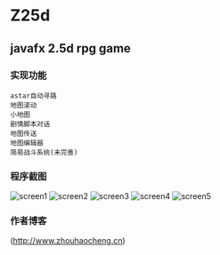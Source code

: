 Z25d
=======

javafx 2.5d rpg game
---------------

### 实现功能
	astar自动寻路
	地图滚动
	小地图
	剧情脚本对话
	地图传送
	地图编辑器
	简易战斗系统(未完善)

### 程序截图
 ![screen1](https://github.com/dongfangshangren/Z25d/blob/master/screen/screen1.jpg "github")
 ![screen2](https://github.com/dongfangshangren/Z25d/blob/master/screen/screen2.jpg "github")
 ![screen3](https://github.com/dongfangshangren/Z25d/blob/master/screen/screen3.jpg "github")
 ![screen4](https://github.com/dongfangshangren/Z25d/blob/master/screen/screen4.jpg "github")
 ![screen5](https://github.com/dongfangshangren/Z25d/blob/master/screen/screen5.jpg "github")
  
### 作者博客
  (http://www.zhouhaocheng.cn)